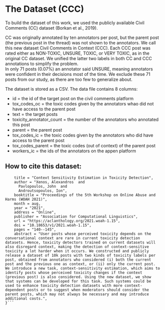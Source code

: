 # The Dataset (CCC)

To build the dataset of this work, we used the publicly available Civil Comments (CC) dataset (Borkan et al., 2019). 

CC was originally annotated by ten annotators per post, but the parent post (the previous post in the thread) was not 
shown to the annotators. 
 We call this new dataset Civil Comments in Context (CCC). Each CCC post was rated either as NON-TOXIC, UNSURE, TOXIC, or
VERY TOXIC, as in the original CC dataset.
We unified the latter two labels in both CC and CCC annotations to simplify the problem.  
In only 71 posts (0.07%) an annotator said UNSURE, meaning annotators were confident
in their decisions most of the time. We exclude these 71 posts from our study, as there are too few
to generalize about.

The dataset is stored as a CSV. The data file contains 8 columns:

* id = the id of the target post on the civil comments platform 
* tox_codes_oc = the toxic codes given by the annotators whao did not have access to the parent post
* text = the target posts
* toxicity_annotator_count = the number of the annotators who annotated this post
* parent = the parent post
* tox_codes_ic = the toxic codes given by the annotators who did have access to the parent post
* tox_codes_parent = the toxic codes (out of context) of the parent post
* workers_ic = the ids of the annotators on the appen platform


## How to cite this dataset:

```@inproceedings{xenos-etal-2021-context,
    title = "Context Sensitivity Estimation in Toxicity Detection",
    author = "Xenos, Alexandros  and
      Pavlopoulos, John  and
      Androutsopoulos, Ion",
    booktitle = "Proceedings of the 5th Workshop on Online Abuse and Harms (WOAH 2021)",
    month = aug,
    year = "2021",
    address = "Online",
    publisher = "Association for Computational Linguistics",
    url = "https://aclanthology.org/2021.woah-1.15",
    doi = "10.18653/v1/2021.woah-1.15",
    pages = "140--145",
    abstract = "User posts whose perceived toxicity depends on the conversational context are rare in current toxicity detection datasets. Hence, toxicity detectors trained on current datasets will also disregard context, making the detection of context-sensitive toxicity a lot harder when it occurs. We constructed and publicly release a dataset of 10k posts with two kinds of toxicity labels per post, obtained from annotators who considered (i) both the current post and the previous one as context, or (ii) only the current post. We introduce a new task, context-sensitivity estimation, which aims to identify posts whose perceived toxicity changes if the context (previous post) is also considered. Using the new dataset, we show that systems can be developed for this task. Such systems could be used to enhance toxicity detection datasets with more context-dependent posts or to suggest when moderators should consider the parent posts, which may not always be necessary and may introduce additional costs.",
}```
